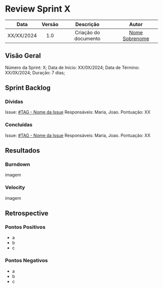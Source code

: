 # Review Sprint X

|    Data    | Versão |      Descrição       |                     Autor                     |
|:----------:|:------:|:--------------------:|:---------------------------------------------:|
| XX/XX/2024 |  1.0   | Criação do documento | [Nome Sobrenome](https://github.com/USERNAME) |

## Visão Geral
Número da Sprint: X;
Data de Início: XX/0X/2024;
Data de Término: XX/0X/2024;
Duração: 7 dias;

## Sprint Backlog

### Dívidas
Issue: [#TAG - Nome da Issue](https://github.com/USERNAME)
Responsáveis: Maria, Joao.
Pontuação: XX

### Concluídas
Issue: [#TAG - Nome da Issue](https://github.com/USERNAME)
Responsáveis: Maria, Joao.
Pontuação: XX

## Resultados

### Burndown
imagem

### Velocity
imagem

## Retrospective

### Pontos Positivos
- a
- b
- c

### Pontos Negativos
- a
- b
- c